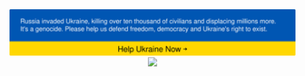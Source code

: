 <div align="center">
	<a href="https://vshymanskyy.github.io/StandWithUkraine">
		<img src="https://raw.githubusercontent.com/vshymanskyy/StandWithUkraine/main/banner2-direct.svg">
	</a>
	<br>
	<img src="https://user-images.githubusercontent.com/864992/104820264-f4e29b00-5833-11eb-8e13-3459d3194b3e.gif">
</div>
